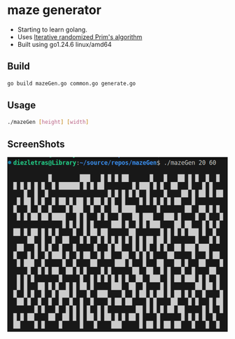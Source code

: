 # maze generator

- Starting to learn golang.
- Uses [Iterative randomized Prim's algorithm](https://en.wikipedia.org/wiki/Maze_generation_algorithm)
- Built using go1.24.6 linux/amd64

## Build

```bash
go build mazeGen.go common.go generate.go
```

## Usage

```bash
./mazeGen [height] [width]
```

## ScreenShots

![maze1](./images/maze1.png)